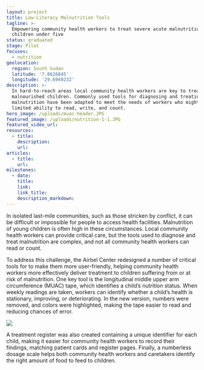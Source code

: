 ```yaml
---
layout: project
title: Low-Literacy Malnutrition Tools
tagline: >-
  Empowering community health workers to treat severe acute malnutrition in
  children under five
status: graduated
stage: Pilot
focuses:
  - nutrition
geolocation:
  region: South Sudan
  latitude: '7.8626845'
  longitude: '29.6949232'
description: >-
  In hard-to-reach areas local community health workers are key to treating
  malnourished children. Commonly used tools for diagnosing and treating
  malnutrition have been adapted to meet the needs of workers who might have
  limited ability to read, write, and count.
hero_image: /uploads/muac-header.JPG
featured_image: /uploads/nutrition-1-1.JPG
featured_video_url:
resources:
  - title:
    description:
    url:
articles:
  - title:
    url:
milestones:
  - date:
    title:
    link:
    link_title:
    description_markdown:
---
```


In isolated last-mile communities, such as those stricken by conflict, it can be difficult or impossible for people to access health facilities. Malnutrition of young children is often high in these circumstances. Local community health workers can provide critical care, but the tools used to diagnose and treat malnutrition are complex, and not all community health workers can read or count.

To address this challenge, the Airbel Center redesigned a number of critical tools for to make them more user-friendly, helping community health workers more effectively deliver treatment to children suffering from or at risk of malnutrition. One key tool is the longitudinal middle upper arm circumference (MUAC) tape, which identifies a child’s nutrition status. When weekly readings are taken, workers can identify whether a child’s health is stationary, improving, or deteriorating. In the new version, numbers were removed, and colors were highlighted, making the tape easier to read and reducing chances of error.

![](blob:https://app.cloudcannon.com/6abe5190-533b-4642-bd5b-1ac91eede4f7)

A treatment register was also created containing a unique identifier for each child, making it easier for community health workers to record their findings, matching patient cards and register pages. Finally, a numberless dosage scale helps both community health workers and caretakers identify the right amount of food to feed to children.